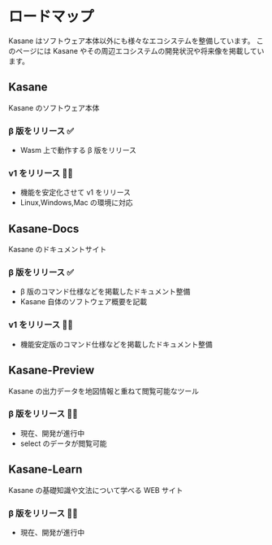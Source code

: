 # ロードマップ

Kasane はソフトウェア本体以外にも様々なエコシステムを整備しています。
このページには Kasane やその周辺エコシステムの開発状況や将来像を掲載しています。

## Kasane

Kasane のソフトウェア本体

### β 版をリリース ✅

- Wasm 上で動作する β 版をリリース

### v1 をリリース 🏃🏻

- 機能を安定化させて v1 をリリース
- Linux,Windows,Mac の環境に対応

## Kasane-Docs

Kasane のドキュメントサイト

### β 版をリリース ✅

- β 版のコマンド仕様などを掲載したドキュメント整備
- Kasane 自体のソフトウェア概要を記載

### v1 をリリース 🏃🏻

- 機能安定版のコマンド仕様などを掲載したドキュメント整備

## Kasane-Preview

Kasane の出力データを地図情報と重ねて閲覧可能なツール

### β 版をリリース 🏃🏻

- 現在、開発が進行中
- select のデータが閲覧可能

## Kasane-Learn

Kasane の基礎知識や文法について学べる WEB サイト

### β 版をリリース 🏃🏻

- 現在、開発が進行中

